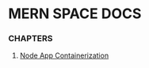 # MERN SPACE DOCS

### CHAPTERS

1.  [Node App Containerization](node-app-containerization/doc1.md)

